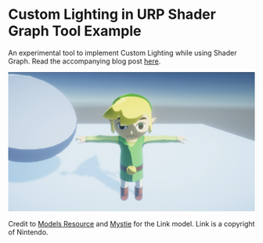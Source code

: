 # Custom Lighting in URP Shader Graph Tool Example
An experimental tool to implement Custom Lighting while using Shader Graph. Read the accompanying blog post [here]().

![Example](https://github.com/bzgeb/CustomForwardPassLightingShaderGraph/blob/master/Screenshots/Example.png)

Credit to [Models Resource](https://www.models-resource.com/gamecube/legendofzeldathewindwaker/model/7795/) and [Mystie](https://www.models-resource.com/submitter/Mystie/) for the Link model. Link is a copyright of Nintendo.
